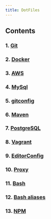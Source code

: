 ```yaml
---
title: DotFiles
---  
```

## Contents
### 1. [Git](Git.md)
### 2. [Docker](Docker.md)
### 3. [AWS](AWS.md)
### 4. [MySql](MySql.md)
### 5. [gitconfig](gitconfig.md)
### 6. [Maven](Maven.md)
### 7. [PostgreSQL](PostgreSQL.md)
### 8. [Vagrant](Vagrantfile.md)
### 9. [EditorConfig](editorconfig.md)
### 10. [Proxy](Proxy.md)
### 11. [Bash](Bash.md)
### 12. [Bash aliases](bash_aliases.md)
### 13. [NPM](npm.md)